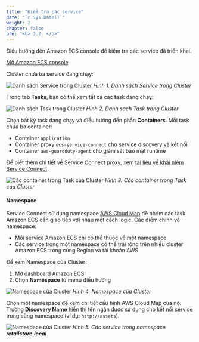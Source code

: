 ```yaml
---
title: "Kiểm tra các service"
date: "`r Sys.Date()`"
weight: 2
chapter: false
pre: "<b> 3.2. </b>"
---
```


Điều hướng đến Amazon ECS console để kiểm tra các service đã triển khai.

[Mở Amazon ECS console](https://console.aws.amazon.com/ecs/v2/clusters/retail-store-ecs-cluster/services)

Cluster chứa ba service đang chạy:

![Danh sách Service trong Cluster](/images/3-service-connect/2-examinate-services/image.png)
*Hình 1. Danh sách Service trong Cluster*

Trong tab **Tasks**, bạn có thể xem tất cả các task đang chạy:

![Danh sách Task trong Cluster](/images/3-service-connect/2-examinate-services/image-1.png)
*Hình 2. Danh sách Task trong Cluster*

Chọn bất kỳ task đang chạy và điều hướng đến phần **Containers**. Mỗi task chứa ba container:
- Container `application`
- Container proxy `ecs-service-connect` cho service discovery và kết nối
- Container `aws-guardduty-agent` cho giám sát bảo mật runtime

Để biết thêm chi tiết về Service Connect proxy, xem [tài liệu về khái niệm Service Connect](https://docs.aws.amazon.com/AmazonECS/latest/developerguide/service-connect-concepts.html#service-connect-concepts-proxy).

![Các container trong Task của Cluster](/images/3-service-connect/2-examinate-services/image-2.png)
*Hình 3. Các container trong Task của Cluster*

#### Namespace

Service Connect sử dụng namespace [AWS Cloud Map](https://aws.amazon.com/cloud-map/) để nhóm các task Amazon ECS cần giao tiếp với nhau một cách logic. Các điểm chính về namespace:

- Mỗi service Amazon ECS chỉ có thể thuộc về một namespace
- Các service trong một namespace có thể trải rộng trên nhiều cluster Amazon ECS trong cùng Region và tài khoản AWS

Để xem Namespace của Cluster:
1. Mở dashboard Amazon ECS
2. Chọn **Namespace** từ menu điều hướng

![Namespace của Cluster](/images/3-service-connect/2-examinate-services/image-3.png)
*Hình 4. Namespace của Cluster*

Chọn một namespace để xem chi tiết cấu hình AWS Cloud Map của nó. Trường **Discovery Name** hiển thị tên ngắn được sử dụng cho kết nối service trong cùng namespace (ví dụ: `http://assets`).

![Namespace của Cluster](/images/3-service-connect/2-examinate-services/image-4.png)
*Hình 5. Các service trong namespace **retailstore.local***
